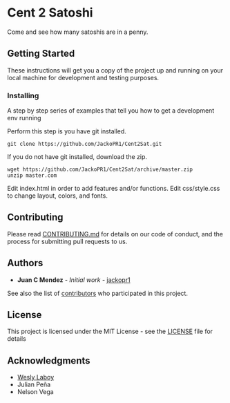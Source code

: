 # Cent 2 Satoshi

Come and see how many satoshis are in a penny.

## Getting Started

These instructions will get you a copy of the project up and running on your local machine for development and testing purposes.

### Installing

A step by step series of examples that tell you how to get a development env running

Perform this step is you have git installed.

```
git clone https://github.com/JackoPR1/Cent2Sat.git
```

If you do not have git installed, download the zip.

```
wget https://github.com/JackoPR1/Cent2Sat/archive/master.zip
unzip master.com
```

Edit index.html in order to add features and/or functions. Edit css/style.css to change layout, colors, and fonts.

## Contributing

Please read [CONTRIBUTING.md](https://github.com/jacko538/Cent2Sat/blob/master/CONTRIBUTING.md) for details on our code of conduct, and the process for submitting pull requests to us.

## Authors

* **Juan C Mendez** - *Initial work* - [jackopr1](https://github.com/jackopr1)

See also the list of [contributors](https://github.com/jacko538/Cent2Sat/contributors) who participated in this project.

## License

This project is licensed under the MIT License - see the [LICENSE](LICENSE) file for details

## Acknowledgments

* [Wesly Laboy](https://github.com/weslylaboy)
* Julian Peña
* Nelson Vega

